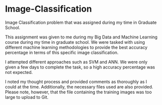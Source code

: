 # Image-Classification
Image Classification problem that was assigned during my time in Graduate School.

This assignment was given to me during my Big Data and Machine Learning course during my time in graduate school.
We were tasked with using different machine learning methodologies to provide the best accuracy percentage in terms of this specific image classification.

I attempted different approaches such as SVM and ANN.
We were only given a few days to complete the task, so a high accuracy percentage was not expected.

I noted my thought process and provided comments as thoroughly as I could at the time.
Additionally, the necessary files used are also provided.
Please note, however, that the file containing the training images was too large to upload to Git.
